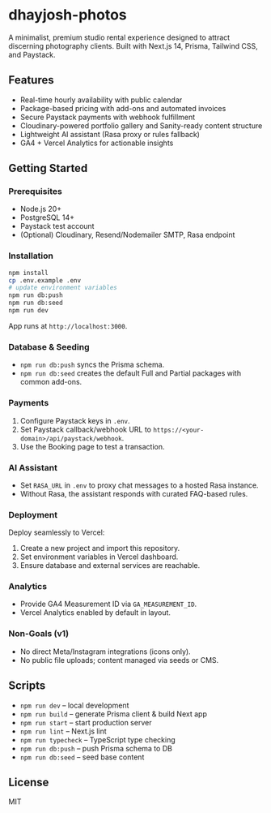 # dhayjosh-photos

A minimalist, premium studio rental experience designed to attract discerning photography clients. Built with Next.js 14, Prisma, Tailwind CSS, and Paystack.

## Features
- Real-time hourly availability with public calendar
- Package-based pricing with add-ons and automated invoices
- Secure Paystack payments with webhook fulfillment
- Cloudinary-powered portfolio gallery and Sanity-ready content structure
- Lightweight AI assistant (Rasa proxy or rules fallback)
- GA4 + Vercel Analytics for actionable insights

## Getting Started

### Prerequisites
- Node.js 20+
- PostgreSQL 14+
- Paystack test account
- (Optional) Cloudinary, Resend/Nodemailer SMTP, Rasa endpoint

### Installation

```bash
npm install
cp .env.example .env
# update environment variables
npm run db:push
npm run db:seed
npm run dev
```

App runs at `http://localhost:3000`.

### Database & Seeding
- `npm run db:push` syncs the Prisma schema.
- `npm run db:seed` creates the default Full and Partial packages with common add-ons.

### Payments
1. Configure Paystack keys in `.env`.
2. Set Paystack callback/webhook URL to `https://<your-domain>/api/paystack/webhook`.
3. Use the Booking page to test a transaction.

### AI Assistant
- Set `RASA_URL` in `.env` to proxy chat messages to a hosted Rasa instance.
- Without Rasa, the assistant responds with curated FAQ-based rules.

### Deployment
Deploy seamlessly to Vercel:

1. Create a new project and import this repository.
2. Set environment variables in Vercel dashboard.
3. Ensure database and external services are reachable.

### Analytics
- Provide GA4 Measurement ID via `GA_MEASUREMENT_ID`.
- Vercel Analytics enabled by default in layout.

### Non-Goals (v1)
- No direct Meta/Instagram integrations (icons only).
- No public file uploads; content managed via seeds or CMS.

## Scripts

- `npm run dev` – local development
- `npm run build` – generate Prisma client & build Next app
- `npm run start` – start production server
- `npm run lint` – Next.js lint
- `npm run typecheck` – TypeScript type checking
- `npm run db:push` – push Prisma schema to DB
- `npm run db:seed` – seed base content

## License
MIT
